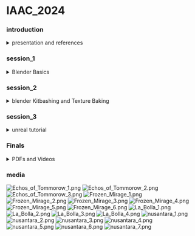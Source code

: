 # IAAC_2024


### introduction
<details>
<summary> presentation and references </summary>
### Presentation

- [Download Presentation PDF](./presentation/collapse.pdf)

### References
- [Reference 1](./references/23_24_MAA01_COLLAPSE!_Seminar_Full_Syllabus.pdf)
- [Reference 2](./references/A_Bestiary_of_the_Anthropocene_EXCERPT.pdf)
- [Reference 3](./references/Benjamin_Labatut_When_we_cease_to_understand_the_world_Prussian_Blue.pdf)
- [Reference 4](./references/Morton_Timothy-Ecology-After-Capitalism.pdf)
- [Reference 5](./references/Young+&+Ayata_The+Estranged+Object_X.pdf)

</details>



### session_1
<details>
  <summary>Blender Basics</summary>
  
  ## Shortcuts
  - **Select:** Right or left click
  - **Select all:** A
  - **Multiple objects can be selected with holding Shift**
  - **Move selection:** G
  - **Scale selection:** S
  - **Rotate selection:** R
  - **Move, scale, rotate along axis:** e.g., G X 90, R Y 10, S Z 2
  - **Use middle mouse button to control the axis during transformations**

  ## Edit Mode
  - **Enter edit mode:** Tab
  - **Switch selection mode:** 1 (vertices), 2 (edges), 3 (primitives)
  - **Enable proportional editing for manipulating geometry with a falloff radius**

  ## Adding Elements
  - **Add geometry, lights, cameras, etc.:** Shift + A

  ## Move Selection to Center
  1. **Shift + S -> Cursor to World Origin**
  2. **Shift + S -> Selection to Cursor**

  ## Render Engines
  Blender natively supports two rendering engines: Cycles and EEVEE.
  - **Cycles:** Pathtracer for photorealistic images, slower but with great camera options.
  - **EEVEE:** Game engine for fast results.
</details>

### session_2

<details>
  <summary>blender Kitbashing and Texture Baking</summary>
  the video files can be found under "./courses/session_2"  
  The recording can be found: [Session 02 Recording](https://www.youtube.com/watch?v=E3SfIc2mfdo)

  ## Kitbashing
  - Copy a few kitbash pieces found under `./session_2/kitbash_x.blend` and paste them into an empty Blender file. The easiest way is to open two Blender instances and use "Ctrl+C" and "Ctrl+V" to paste into a new scene.
  - Select all objects and place them into the center of the scene with "Shift+S" -> Selection to Cursor.
  - Make a composition with the geometry.
  - Join the objects into one. Select all objects and press "Ctrl+J".

  ## Texture Painting
  - Unwrap the object by going into edit mode ("Tab") and then "U" -> "Smart UV Project".
  - Select the model and delete all corresponding materials. Do this by deleting the materials under "Material Properties".
  - Select the object and make a new diffuse material in the material editor, and add an image texture (with alpha set to 0).
  - Go into "Texture Paint" mode and see if you can paint with a color on the model.
  - When this works, open up a texture (`session_2/graffiti_textures/..`) under texture properties.
  - Under "Active Tool and Workspace Settings," change the tiling method to "Stencil". Now, a texture overlay should appear in the Blender viewport.
  - Using "Ctrl+Right Click," "Right Click," "Shift+Right Click," you can control the texture scale, location, and rotation.

  ## Texture Baking
  - If you are happy with your texture paint, we can now bake this texture. Baking a texture means that all light information is embedded into a texture. This means that the engine does not need to calculate the lights in real-time, which speeds up frames. This is as much a positive as it is a negative in some scenarios.
  - To bake a texture:
    - Select your model, open the material editor.
    - Add a new image texture, set the name and resolution.
    - Make sure to select the texture.
    - Under render properties, make sure you have set a low render sample size and press bake.
  - Export both your baked texture and your 3D model.
  - Now you can load them into the project folder in Unreal Engine.
</details>

### session_3

<details>
  <summary>unreal tutorial</summary>
  - [Unreal Tutorial: reach_for_the_dead](https://www.youtube.com/watch?v=DR-J4Rljafc)
</details>







### Finals

<details>
  <summary>PDFs and Videos</summary>

  #### PDFs
  - [Echoes of Tomorrow](echoes_of_tomorrow_presentation.pdf)
  - [Frozen Mirage](FROZEN_MIRAGE_Presentation.pdf)
  - [La Bolla](La_Bolla_presentation.pdf)
  - [Nusantara Forever](Nusantara_Forever_presentation.pdf)
  - [Quantum Uncanny](echoes_of_tomorrow_presentation.pdf)

  #### Videos
  - [Echoes of Tomorrow Video](https://www.youtube.com/watch?v=enLK4b4DlBM)
  - [Frozen Mirage Video](https://www.youtube.com/watch?v=dqVMF4jefiM)
  - [La Bolla Video](https://www.youtube.com/watch?v=mHTtsJVZex8)
  - [Nusantara Forever Video](https://www.youtube.com/watch?v=xClTBWFXPEc)
  - Quantum Uncanny Video link not available

</details>




### media


![Echos_of_Tommorow_1.png](./media/Echos_of_Tommorow_1.png)
![Echos_of_Tommorow_2.png](./media/Echos_of_Tommorow_2.png)
![Echos_of_Tommorow_3.png](./media/Echos_of_Tommorow_3.png)
![Frozen_Mirage_1.png](./media/Frozen_Mirage_1.png)
![Frozen_Mirage_2.png](./media/Frozen_Mirage_2.png)
![Frozen_Mirage_3.png](./media/Frozen_Mirage_3.png)
![Frozen_Mirage_4.png](./media/Frozen_Mirage_4.png)
![Frozen_Mirage_5.png](./media/Frozen_Mirage_5.png)
![Frozen_Mirage_6.png](./media/Frozen_Mirage_6.png)
![La_Bolla_1.png](./media/La_Bolla_1.png)
![La_Bolla_2.png](./media/La_Bolla_2.png)
![La_Bolla_3.png](./media/La_Bolla_3.png)
![La_Bolla_4.png](./media/La_Bolla_4.png)
![nusantara_1.png](./media/nusantara_1.png)
![nusantara_2.png](./media/nusantara_2.png)
![nusantara_3.png](./media/nusantara_3.png)
![nusantara_4.png](./media/nusantara_4.png)
![nusantara_5.png](./media/nusantara_5.png)
![nusantara_6.png](./media/nusantara_6.png)
![nusantara_7.png](./media/nusantara_7.png)











